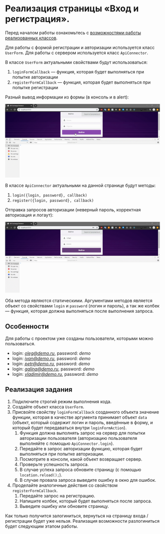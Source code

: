 # Реализация страницы «Вход и регистрация».

Перед началом работы ознакомьтесь с [возможностями работы реализованных классов](./classes_description.md).

Для работы с формой регистрации и авторизации используется класс `UserForm`.
Для работы с сервером используется класс `ApiConnector`.

В классе `UserForm` актуальными свойствами будут использоваться:
1. `loginFormCallback` — функция, которая будет выполняться при попытке авторизации
2. `registerFormCallback` — функция, которая будет выполняться при попытке регистрации

Разный вывод информации из формы (в консоль и в alert):

![](./../img/formoutput.gif)

В классе `ApiConnector` актуальными на данной странице будут методы:
1. `login({login, password}, callback)`
2. `register({login, password}, callback)`

Отправка запросов авторизации (неверный пароль, корректная авторизация и логаут):

![](./../img/authorization.gif)

Оба метода являются статическими. Аргументами методов является объект со свойствами `login` и `password` (логин и пароль), а так же колбек — функция, которая должна выполняться после выполнения запроса.

## Особенности
Для работы с проектом уже созданы пользователи, которыми можно пользоваться.
* login: *oleg@demo.ru*, password: *demo*
* login: *ivan@demo.ru*, password: *demo*
* login: *petr@demo.ru*, password: *demo*
* login: *galina@demo.ru*, password: *demo*
* login: *vladimir@demo.ru*, password: *demo*

## Реализация задания
1. Подключите строгий режим выполнения кода.
2. Создайте объект класса `UserForm`.
3. Присвойте свойству `loginFormCallback` созданного объекта значение функции, которая в качестве аргумента принимает объект `data` (объект, который содержит логин и пароль, введённые в форму, и который будет передаваться внутри `loginFormAction`). 
    1. Функция должна выполнять запрос на сервер для попытки авторизации пользователя (авторизацию пользователя выполняйте с помощью `ApiConnector.login`).
    2. Передайте в запрос авторизации функцию, которая будет выполняться при попытке авторизации.
    2. Посмотрите в консоли, какой объект возвращает сервер.
    3. Проверьте успешность запроса.
    4. В случае успеха запроса обновите страницу (с помощью `location.reload();`).
    5. В случае провала запроса выведите ошибку в окно для ошибок.
4. Проделайте аналогичные действия со свойством `registerFormCallback`.
    1. Передайте запрос на регистрацию.
    2. Напишите колбек, который будет выполняться после запроса.
    3. Выведите ошибку или обновите страницу.
    
Как только получится залогиниться, вернуться на страницу входа / регистрации будет уже нельзя. Реализация возможности разлогиниться будет следующим этапом работы.